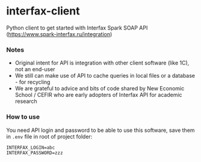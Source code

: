 # interfax-client
Python client to get started with Interfax Spark SOAP API (https://www.spark-interfax.ru/integration)

### Notes

- Original intent for API is integration with other client software (like 1C), not an end-user
- We still can make use of API to cache queries in local files or a database - for recycling
- We are grateful to advice and bits of code shared by New Economic School / CEFIR who are early adopters of Interfax API for academic research

### How to use

You need API login and password to be able to use this software, save them in `.env` file in root of project folder:

```
INTERFAX_LOGIN=abc
INTERFAX_PASSWORD=zzz
```

